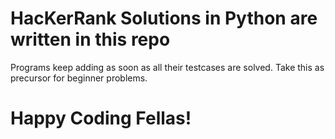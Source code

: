 # HacKerRank Solutions in Python are written in this repo
Programs keep adding as soon as all their testcases are solved. 
Take this as precursor for beginner problems. 
# Happy Coding Fellas! 
